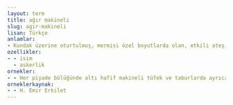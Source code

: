 ```yaml
---
layout: term
title: ağır makineli
slug: agir-makineli
lisan: Türkçe
anlamlar:
- Kundak üzerine oturtulmuş, mermisi özel boyutlarda olan, etkili ateş gücüne sahip tüfek veya top
ozellikler:
- - isim
  - askerlik
ornekler:
- - Her piyade bölüğünde altı hafif makineli tüfek ve taburlarda ayrıca dörder tüfekli birer ağır makineli tüfek bölüğü yani toplam olarak bir taburda yirmi iki makineli tüfek bulunuyordu.
orneklerkaynak:
- - H. Emir Erkilet
---
```

